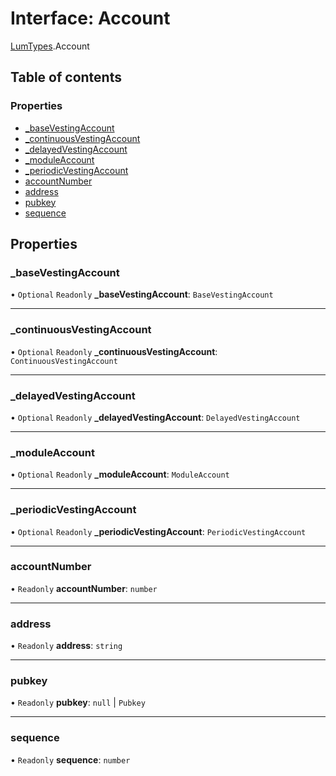 # Interface: Account

[LumTypes](../modules/LumTypes.md).Account

## Table of contents

### Properties

- [\_baseVestingAccount](LumTypes.Account.md#_basevestingaccount)
- [\_continuousVestingAccount](LumTypes.Account.md#_continuousvestingaccount)
- [\_delayedVestingAccount](LumTypes.Account.md#_delayedvestingaccount)
- [\_moduleAccount](LumTypes.Account.md#_moduleaccount)
- [\_periodicVestingAccount](LumTypes.Account.md#_periodicvestingaccount)
- [accountNumber](LumTypes.Account.md#accountnumber)
- [address](LumTypes.Account.md#address)
- [pubkey](LumTypes.Account.md#pubkey)
- [sequence](LumTypes.Account.md#sequence)

## Properties

### \_baseVestingAccount

• `Optional` `Readonly` **\_baseVestingAccount**: `BaseVestingAccount`

___

### \_continuousVestingAccount

• `Optional` `Readonly` **\_continuousVestingAccount**: `ContinuousVestingAccount`

___

### \_delayedVestingAccount

• `Optional` `Readonly` **\_delayedVestingAccount**: `DelayedVestingAccount`

___

### \_moduleAccount

• `Optional` `Readonly` **\_moduleAccount**: `ModuleAccount`

___

### \_periodicVestingAccount

• `Optional` `Readonly` **\_periodicVestingAccount**: `PeriodicVestingAccount`

___

### accountNumber

• `Readonly` **accountNumber**: `number`

___

### address

• `Readonly` **address**: `string`

___

### pubkey

• `Readonly` **pubkey**: ``null`` \| `Pubkey`

___

### sequence

• `Readonly` **sequence**: `number`
